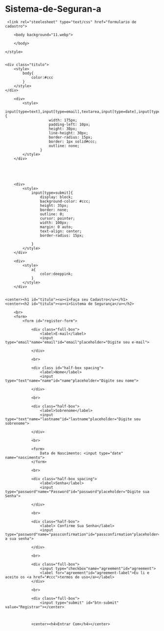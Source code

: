 # Sistema-de-Seguran-a
<!DOCTYPE html>
<html lang="pt-br">
<head>
    <meta charset="UTF-8">
    <meta http-equiv="X-UA-Compatible" content="IE=edge">
    <meta name="viewport" content="width=device-width, initial-scale=1.0">
     <title>Formulário de Cadastro</title>
    
     <link rel="steelesheet" type="text/css" href="formulario de cadastro">
    
</head>
<body>

        <body background="11.webp">
     
        </body>
  
    </style>


    <div class="titulo">
        <style>
            body{
                color:#ccc
            }
        </style>
    </div>

</div>

        <div>
            <style>
                    input[type=text],input[type=email],textarea,input[type=date],input[type=password]{
                        width: 175px;
                        padding-left: 10px;
                        height: 30px;
                        line-height: 30px;
                        border-radius: 15px;
                        border: 1px solid#ccc;
                        outline: none;
                    }
            </style>
        </div>

        

            

        <div>
            <style>
                input[type=submit]{
                    display: block;
                    background-color: #ccc;
                    height: 35px;
                    border: none;
                    outline: 0;
                    cursor: pointer;
                    width: 100px;
                    margin: 0 auto;
                    text-align: center;
                    border-radius: 15px;

                }
            </style>
        </div>

        <div>
            <style>
                a{
                    color:deeppink;
                }
            </style>
        </div>


    <center><h1 id="titulo"><u><i>Faça seu Cadastro</u></h1>
    <center><h2 id="titulo"><u><i>Sistema de Segurança</u></h2>

        <br>
        <form>
            <form id="register-form">
                
                <div class="full-box">
                    <label>E-mail</label>
                    <input type="email"name="email"id="email"placeholder="Digite seu e-mail">
                    
                </div>

                <br>
                
                <div class id="half-box spacing">
                    <label>Nome</label>
                    <input type="text"name="name"id="name"placeholder="Digite seu nome">

                </div>

                <br>

                <div class="half-box">
                    <label>Sobrenome</label>
                    <input type="text"name="lastname"id="lastname"placeholder="Digite seu sobrenome">

                </div>

                <br>

                <form>
                    Data de Nascimento: <input type="date" name="nascimento">
                </form>

                <br>

                <div class="half-box spacing">
                    <label>Senha</label>
                    <input type="password"name="Password"id="password"placeholder="Digite sua Senha">

                </div>

                <br>

                <div class="half-box">
                    <label> Confirme Sua Senha</label>
                    <input type="password"name="passconfirmation"id="passconfirmation"placeholder="Confirme a sua senha">

                </div>

                <br>

                <div class="full-box">
                    <input type="checkbox"name="agreement"id="agreement">
                    <label for="agreement"id="agreement-label">Eu li e aceito os <a href="#ccc">termos de uso</a></label>  
                </div>

                <br>

                <div class="full-box">
                    <input type="submit" id="btn-submit" value="Registrar"></center>



                <center><h4>Entrar Com</h4></center>

               
                
</body>
</html>
